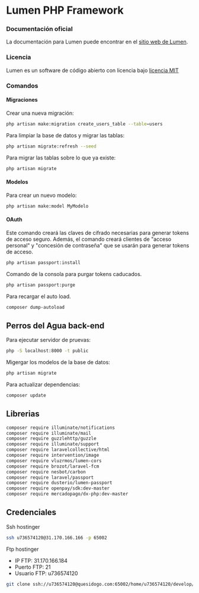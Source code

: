 # Lumen PHP Framework

### Documentación oficial

La documentación para Lumen puede encontrar en el [sitio web de Lumen](http://lumen.laravel.com/docs).

### Licencia

Lumen es un software de código abierto con licencia bajo [licencia MIT](http://opensource.org/licenses/MIT)

### Comandos

#### Migraciones

Crear una nueva migración:

```bash
php artisan make:migration create_users_table --table=users
```

Para limpiar la base de datos y migrar las tablas:

```bash
php artisan migrate:refresh --seed
```

Para migrar las tablas sobre lo que ya existe:

```bash
php artisan migrate
```

#### Modelos

Para crear un nuevo modelo:

```bash
php artisan make:model MyModelo
```

#### OAuth

Este comando creará las claves de cifrado necesarias para generar tokens de acceso seguro. Además, el comando creará clientes de "acceso personal" y "concesión de contraseña" que se usarán para generar tokens de acceso.

```bash
php artisan passport:install
```

Comando de la consola para purgar tokens caducados.


```bash
php artisan passport:purge
```

Para recargar el auto load.

```bash
composer dump-autoload
```


## Perros del Agua back-end

Para ejecutar servidor de pruevas:

```bash
php -S localhost:8000 -t public
```

Migergar los modelos de la base de datos:

```bash
php artisan migrate
```

Para actualizar dependencias:

```bash
composer update
```

## Librerias

```bash
composer require illuminate/notifications
composer require illuminate/mail
composer require guzzlehttp/guzzle
composer require illuminate/support
composer require laravelcollective/html
composer require intervention/image
composer require vluzrmos/lumen-cors
composer require brozot/laravel-fcm
composer require nesbot/carbon
composer require laravel/passport
composer require dusterio/lumen-passport
composer require openpay/sdk:dev-master
composer require mercadopago/dx-php:dev-master
```

## Credenciales

Ssh hostinger

```bash
ssh u736574120@31.170.166.166 -p 65002
```

Ftp hostinger

* IP FTP: 31.170.166.184
* Puerto FTP: 21
* Usuario FTP: u736574120

```bash
git clone ssh://u736574120@quesidogo.com:65002/home/u736574120/develop/mor_sleep_back/
```